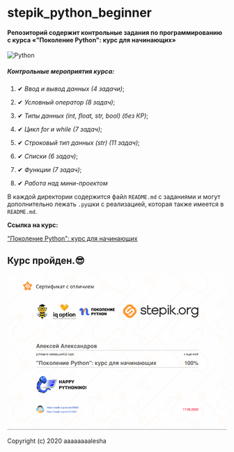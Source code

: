 # stepik_python_beginner

#### Репозиторий содержит контрольные задания по программированию с курса «"Поколение Python": курс для начинающих»

![Python](https://www.python.org/static/community_logos/python-logo-master-v3-TM.png)

##### Контрольные мероприятия курса:

   1. ✔ _Ввод и вывод данных_ _(4 задачи)_;
    
   2. ✔ _Условный оператор_ _(8 задач)_;
    
   3. ✔ _Типы данных (int, float, str, bool)_ _(без КР)_;
    
   4. ✔ _Цикл for и while_ _(7 задач)_;
    
   5. ✔ _Строковый тип данных (str)_ _(11 задач)_;
    
   6. ✔ _Списки_ _(6 задач)_;
    
   7. ✔ _Функции_ _(7 задач)_;
    
   8. ✔ _Работа над мини-проектом_
   
В каждой директории содержится файл `README.md` c заданиями и могут дополнительно лежать `.py`шки с реализацией, которая также имеется в `README.md`.

**Ссылка на курс:** 

["Поколение Python": курс для начинающих](https://stepik.org/course/58852/syllabus)

## Курс пройден.😎
[![Сертификат][logo]][cert]

[logo]: cert/cert.png
[cert]: https://stepik.org/cert/374807 "Щелкните, чтобы посмотреть сертификат."

Copyright (c) 2020 aaaaaaaalesha
